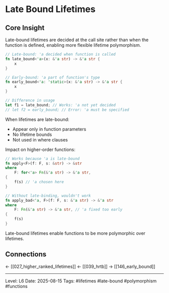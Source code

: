 # Late Bound Lifetimes

## Core Insight
Late-bound lifetimes are decided at the call site rather than when the function is defined, enabling more flexible lifetime polymorphism.

```rust
// Late-bound: 'a decided when function is called
fn late_bound<'a>(x: &'a str) -> &'a str {
    x
}

// Early-bound: 'a part of function's type
fn early_bound<'a: 'static>(x: &'a str) -> &'a str {
    x
}

// Difference in usage
let f1 = late_bound; // Works: 'a not yet decided
// let f2 = early_bound; // Error: 'a must be specified
```

When lifetimes are late-bound:
- Appear only in function parameters
- No lifetime bounds
- Not used in where clauses

Impact on higher-order functions:
```rust
// Works because 'a is late-bound
fn apply<F>(f: F, s: &str) -> &str
where
    F: for<'a> Fn(&'a str) -> &'a str,
{
    f(s) // 'a chosen here
}

// Without late-binding, wouldn't work
fn apply_bad<'a, F>(f: F, s: &'a str) -> &'a str
where
    F: Fn(&'a str) -> &'a str, // 'a fixed too early
{
    f(s)
}
```

Late-bound lifetimes enable functions to be more polymorphic over lifetimes.

## Connections
← [[027_higher_ranked_lifetimes]]
← [[039_hrtb]]
→ [[146_early_bound]]

---
Level: L6
Date: 2025-08-15
Tags: #lifetimes #late-bound #polymorphism #functions